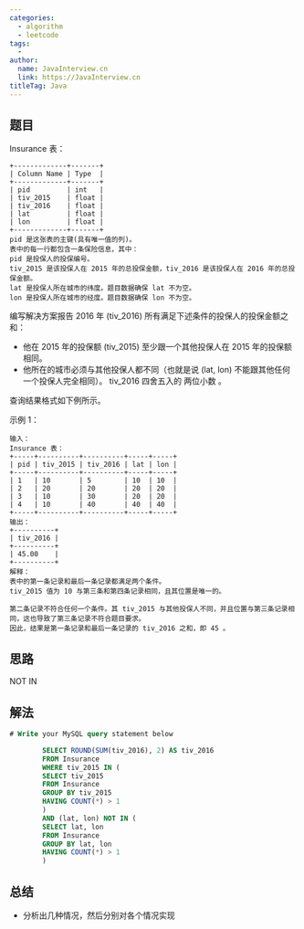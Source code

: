```yaml
---
categories:
  - algorithm
  - leetcode
tags:
  - 
author: 
  name: JavaInterview.cn
  link: https://JavaInterview.cn
titleTag: Java
---
```



## 题目

Insurance 表：

    +-------------+-------+
    | Column Name | Type  |
    +-------------+-------+
    | pid         | int   |
    | tiv_2015    | float |
    | tiv_2016    | float |
    | lat         | float |
    | lon         | float |
    +-------------+-------+
    pid 是这张表的主键(具有唯一值的列)。
    表中的每一行都包含一条保险信息，其中：
    pid 是投保人的投保编号。
    tiv_2015 是该投保人在 2015 年的总投保金额，tiv_2016 是该投保人在 2016 年的总投保金额。
    lat 是投保人所在城市的纬度。题目数据确保 lat 不为空。
    lon 是投保人所在城市的经度。题目数据确保 lon 不为空。


编写解决方案报告 2016 年 (tiv_2016) 所有满足下述条件的投保人的投保金额之和：

* 他在 2015 年的投保额 (tiv_2015) 至少跟一个其他投保人在 2015 年的投保额相同。
* 他所在的城市必须与其他投保人都不同（也就是说 (lat, lon) 不能跟其他任何一个投保人完全相同）。
tiv_2016 四舍五入的 两位小数 。

查询结果格式如下例所示。



示例 1：

    输入：
    Insurance 表：
    +-----+----------+----------+-----+-----+
    | pid | tiv_2015 | tiv_2016 | lat | lon |
    +-----+----------+----------+-----+-----+
    | 1   | 10       | 5        | 10  | 10  |
    | 2   | 20       | 20       | 20  | 20  |
    | 3   | 10       | 30       | 20  | 20  |
    | 4   | 10       | 40       | 40  | 40  |
    +-----+----------+----------+-----+-----+
    输出：
    +----------+
    | tiv_2016 |
    +----------+
    | 45.00    |
    +----------+
    解释：
    表中的第一条记录和最后一条记录都满足两个条件。
    tiv_2015 值为 10 与第三条和第四条记录相同，且其位置是唯一的。
    
    第二条记录不符合任何一个条件。其 tiv_2015 与其他投保人不同，并且位置与第三条记录相同，这也导致了第三条记录不符合题目要求。
    因此，结果是第一条记录和最后一条记录的 tiv_2016 之和，即 45 。

## 思路

NOT IN

## 解法
```sql
# Write your MySQL query statement below

        SELECT ROUND(SUM(tiv_2016), 2) AS tiv_2016
        FROM Insurance
        WHERE tiv_2015 IN (
        SELECT tiv_2015
        FROM Insurance
        GROUP BY tiv_2015
        HAVING COUNT(*) > 1
        )
        AND (lat, lon) NOT IN (
        SELECT lat, lon
        FROM Insurance
        GROUP BY lat, lon
        HAVING COUNT(*) > 1
        )
```

## 总结

- 分析出几种情况，然后分别对各个情况实现 
